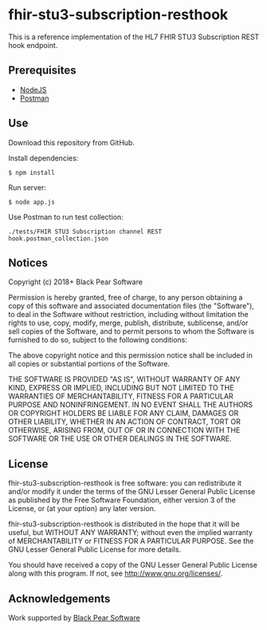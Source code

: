 # fhir-stu3-subscription-resthook
This is a reference implementation of the HL7 FHIR STU3 Subscription REST hook endpoint.

## Prerequisites
* [NodeJS](https://nodejs.org/)
* [Postman](https://www.getpostman.com/)

## Use
Download this repository from GitHub.

Install dependencies:

    $ npm install

Run server:

    $ node app.js

Use Postman to run test collection:

    ./tests/FHIR STU3 Subscription channel REST hook.postman_collection.json

## Notices

Copyright (c) 2018+ Black Pear Software

Permission is hereby granted, free of charge, to any person obtaining a copy of this software and associated documentation files (the "Software"), to deal in the Software without restriction, including without limitation the rights to use, copy, modify, merge, publish, distribute, sublicense, and/or sell copies of the Software, and to permit persons to whom the Software is furnished to do so, subject to the following conditions:

The above copyright notice and this permission notice shall be included in all copies or substantial portions of the Software.

THE SOFTWARE IS PROVIDED "AS IS", WITHOUT WARRANTY OF ANY KIND, EXPRESS OR IMPLIED, INCLUDING BUT NOT LIMITED TO THE WARRANTIES OF MERCHANTABILITY, FITNESS FOR A PARTICULAR PURPOSE AND NONINFRINGEMENT. IN NO EVENT SHALL THE AUTHORS OR COPYRIGHT HOLDERS BE LIABLE FOR ANY CLAIM, DAMAGES OR OTHER LIABILITY, WHETHER IN AN ACTION OF CONTRACT, TORT OR OTHERWISE, ARISING FROM, OUT OF OR IN CONNECTION WITH THE SOFTWARE OR THE USE OR OTHER DEALINGS IN THE SOFTWARE.

## License
fhir-stu3-subscription-resthook is free software: you can redistribute it and/or modify
it under the terms of the GNU Lesser General Public License as published by
the Free Software Foundation, either version 3 of the License, or
(at your option) any later version.

fhir-stu3-subscription-resthook is distributed in the hope that it will be useful,
but WITHOUT ANY WARRANTY; without even the implied warranty of
MERCHANTABILITY or FITNESS FOR A PARTICULAR PURPOSE.  See the
GNU Lesser General Public License for more details.

You should have received a copy of the GNU Lesser General Public License
along with this program.  If not, see <http://www.gnu.org/licenses/>.

## Acknowledgements

Work supported by [Black Pear Software](https://www.blackpear.com)